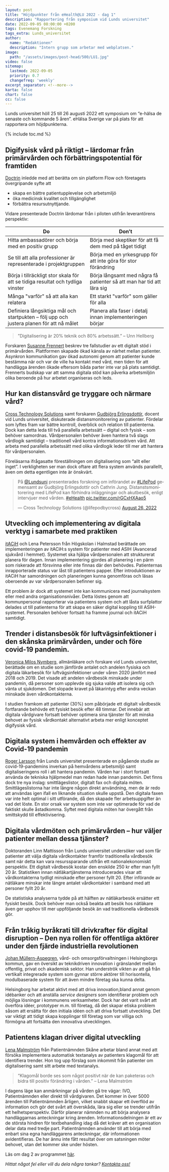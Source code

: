 ```yaml
---
layout: post
title: "Höjdpunkter från eHealth@LU 2022 - dag 1"
description: "Rapportering från symposium vid Lunds universitet"
date: 2022-09-05 08:00:00 +0200
tags: Evenemang Forskning
tags_extra: Lunds_universitet
author:
  name: "Redaktionen"
  description: "Intern grupp som arbetar med webplatsen."
image:
  path: "/assets/images/post-head/500/LU1.jpg"
video: false
sitemap:
  lastmod: 2022-09-05
  priority: 0.7
  changefreq: 'weekly'
excerpt_separator: <!--more-->
karta: false
chart: false
cc: false
---
```


<style>.twitter-tweet-rendered, .fb {display: block;margin-left: auto;margin-right: auto;}.fb{max-width: 100%;}</style>
Lunds universitet höll 25 till 26 augusti 2022 ett symposium om “<span style="white-space: nowrap;">e-hälsa</span> de senaste och kommande 5 åren”. eHälsa Sverige var på plats för att rapportera om höjdpunkterna.

<!--more-->

{% include toc.md %}

## Digifysisk vård på riktigt – lärdomar från primärvården och förbättringspotential för framtiden
[Doctrin](https://doctrin.se/) inledde med att berätta om sin platform Flow och företagets övergripande syfte att
* skapa en bättre patientupplevelse och arbetsmiljö
* öka medicinsk kvalitet och tillgänglighet
* förbättra resursutnyttjande.

Vidare presenterade Doctrin lärdomar från i piloten utifrån leverantörens perspektiv:

| Do         | Don’t |
|--------------------------|---------|
| Hitta ambassadörer och börja med en positiv grupp | Börja med skeptiker för att få dem med på tåget tidigt |
| Se till att alla professioner är representerade i projektgruppen | Börja med en yrkesgrupp för att inte göra för stor förändring |
| Börja i tillräckligt stor skala för att se tidiga resultat och tydliga vinster | Börja långsamt med några få patienter så att man har tid att lära sig |
| Många "varför" så att alla kan relatera | Ett starkt "varför" som gäller för alla |
| Definiera långsiktiga mål och startpukten – följ upp och justera planen för att nå målet | Planera alla faser i detalj innan implementeringen börjar |

> ”Digitalisering är 20% teknik och 80% arbetssätt.” – Unn Hellberg

Forskaren [Susanne Frennert](https://portal.research.lu.se/sv/persons/susanne-frennert) beskrev tre fallstudier av ett digitalt stöd i primärvården. Plattformen skapade ökad känsla av närhet mellan patienter. Asynkron kommunikation gav ökad autonomi genom att patienter kunde bestämma när och var de ville ha kontakt med vård, men tiden för att handlägga ärenden ökade eftersom båda parter inte var på plats samtidigt. Frennerts budskap var att samma digitala stöd kan påverka arbetsmiljön olika beroende på hur arbetet organiseras och leds.

## Hur kan distansvård ge tryggare och närmare vård?
[Cross Technology Solutions](https://cross-solutions.com/sv/hem/) samt forskaren [Gudbjörg Erlingsdottír](https://portal.research.lu.se/sv/persons/gudbj%C3%B6rg-erlingsdottir), docent vid Lunds universitet, diskuterade distansmonitorering av patienter. Fördelar som lyftes fram var bättre kontroll, överblick och relation till patienterna. Dock kan detta leda till två parallella arbetssätt – digital och fysisk – som behöver samordnas. Vårdpersonalen behöver även hantera två slags vårdlogik samtidigt – traditionell vård kontra informationsdriven vård. Att arbeta med parallella arbetssätt med olika vårdlogik leder till mer att hantera för vårdpersonalen.

Föreläsarna ifrågasatte föreställningen om digitalisering som “allt eller inget”. I verkligheten ser man dock oftare att flera system används parallellt, även om detta egentligen inte är önskvärt.

<blockquote class="twitter-tweet"><p lang="sv" dir="ltr">På <a href="https://twitter.com/Lundsuni?ref_src=twsrc%5Etfw">@Lundsuni</a> presenterades forskning om införandet av <a href="https://twitter.com/hashtag/LifePod?src=hash&amp;ref_src=twsrc%5Etfw">#LifePod</a> gemensamt av Gudbjörg Erlingsdottir och Cathrin Jung. Distanstsmonitorering med LifePod kan förhindra inläggningar och akutbesök, enligt intervjuer med vården. <a href="https://twitter.com/hashtag/eHealth?src=hash&amp;ref_src=twsrc%5Etfw">#eHealth</a> <a href="https://t.co/rGCxHXAao5">pic.twitter.com/rGCxHXAao5</a></p>&mdash; Cross Technology Solutions (@lifepodbycross) <a href="https://twitter.com/lifepodbycross/status/1563094577497931778?ref_src=twsrc%5Etfw">August 26, 2022</a></blockquote> <script async src="https://platform.twitter.com/widgets.js" charset="utf-8"></script>

## Utveckling och implementering av digitala verktyg i samarbete med praktiken
[itACiH](https://itacih.se/) och Lena Petersson från Högskolan i Halmstad berättade om implementeringen av itACiH:s system för patienter med ASIH (Avancerad sjukvård i hemmet). Systemet ska hjälpa vårdpersonalen att strukturerat planera för dagen. Innan implementering gjordes all planering i en pärm som riskerade att försvinna eller inte finnas där den behövdes. Patienternas inrapporterade status var låst till patientens papper. Efter introduktionen av itACiH har samordningen och planeringen kunna genomföras och läsas oberoende av var vårdpersonalen befinner sig.

Ett problem är dock att systemet inte kan kommunicera med journalsystem eller med andra organisationsnivåer. Detta löstes genom att kommunpersonal rapporterar via patientens system och att låsta surfplattor delades ut till patienterna för att skapa en säker digital koppling till ASIH-systemet. Personalen behöver fortsatt ha framme journal och itACiH samtidigt.

##  Trender i distansbesök för luftvägsinfektioner i den skånska primärvården, under och före covid-19 pandemin.
[Veronica Milos Nymberg](https://www.lu.se/lucat/user/a01eca3b862ecb3d83fd10caa4564c81), allmänläkare och forskare vid Lunds universitet, berättade om en studie som jämförde antalet och andelen fysiska och digitala läkarbesök för luftvägsinfektioner under våren 2020 jämfört med 2018 och 2019. Det visade att andelen vårdbesök minskade under pandemin, då personer som upplevde sig sjuka valde att isolera sig och vänta ut sjukdomen. Det slopade kravet på läkarintyg efter andra veckan minskade även vårdkontakterna.

I studien framkom att patienter (30%) som påbörjade ett digitalt vårdbesök fortfarande behövde ett fysiskt besök efter 48 timmar. Det innebär att digitala vårdgivare fortsatt behöver optimera sina tjänster för att minska behovet av fysisk vårdkontakt alternativt arbeta mer enligt konceptet digifysisk vård.

## Digitala system i hemvården och effekter av Covid-19 pandemin
[Roger Larsson](https://portal.research.lu.se/sv/persons/roger-larsson#%C3%96versikt) från Lunds universitet presenterade en pågående studie av covid-19-pandemins inverkan på hemvårdens arbetsmiljö samt digitaliseringens roll i att hantera pandemin. Vården har i stort fortsatt använda de tekniska hjälpmedel man redan hade innan pandemin. Det finns dock tre nya inslag: smittlägeslistor, digitalt fax och digitala möten. Smittlägeslistorna har inte längre någon direkt användning, men de är redo att användas igen ifall en liknande situation skulle uppstå. Den digitala faxen var inte helt optimal i sitt utförande, då den skapade fler arbetsuppgifter än vad det löste. En stor orsak var system som inte var optimerade för vad de faktiskt skulle åstadkomma. Syftet med digitala möten har övergått från smittskydd till effektivisering.

## Digitala vårdmöten och primärvården – hur väljer patienter mellan dessa tjänster?
Doktoranden Linn Mattisson från Lunds universitet undersöker vad som får patienter att välja digitala vårdkontakter framför traditionella vårdbesök samt när detta kan vara resurssparande utifrån ett nationalekonomiskt perspektiv. Ett digitalt vårdbesök kostar den enskilde 250 kr efter man fyllt 20 år. Statistiken innan nätläkartjänsterna introducerades visar att vårdkontakterna tydligt minskade efter personer fyllt 20. Efter införande av nätläkare minskar inte längre antalet vårdkontakter i samband med att personer fyllt 20 år.

De statistiska analyserna tydde på att hälften av nätläkarbesök ersätter ett fysiskt besök. Dock behöver man också beakta att besök hos nätläkare även ger upphov till mer uppföljande besök än vad traditionella vårdbesök gör.

## Från tråkig byråkrati till drivkrafter för digital disruption – Den nya rollen för offentliga aktörer under den fjärde industriella revolutionen
[Johan Müllern-Aspegren](https://www.linkedin.com/in/johan-m%C3%BCllern-aspegren-2ab8a92/), vård- och omsorgsförvaltningen i Helsingborgs kommun, gav en översikt av teknikdriven innovation i gränslandet mellan offentlig, privat och akademisk sektor. Han underströk vikten av att gå från vertikalt integrerade system som gynnar större aktörer till horisontella, modulbaserade system för att även mindre företag ska kunna delta.

Helsingborg har arbetat aktivt med att driva innovation,bland annat genom idébanker och att anställa _service designers_ som identifierar problem och möjliga lösningar i kommunens verksamheter. Dock har det varit svårt att överföra idéer, prototyper m.m. till företag, då det skapar etiska problem såsom att ersätta för den initiala idéen och att driva fortsatt utveckling. Det var viktigt att tidigt skapa kopplingar till företag som var villiga och förmögna att fortsätta den innovativa utvecklingen.

## Patientens klagan driver digital utveckling
[Lena Malmström](https://www.linkedin.com/in/lena-malmstr%C3%B6m-3a96bb190/) från Patientnämnden Skåne arbetar bland annat med att försöka implementera automatisk textanalys av patienters klagomål för att identifiera trender. Hon tog upp förslag som inkommit från patienter om digitalisering samt sitt arbete med textanalys.

> “Klagomål borde ses som något positivt när de kan paketeras och bidra till positiv förändring i vården.” – Lena Malmström

I dagens läge kan anmärkningar på vården gå tre vägar: IVO, Patientnämnden eller direkt till vårdgivaren. Det kommer in över 5000 ärenden till Patientnämnden årligen, vilket snabbt skapar ett överflöd av information och gör det svårt att överskåda, lära sig eller se trender utifrån ett helhetsperspektiv. Därför planerar nämnden nu att börja analysera handläggarnas anteckningar kring ärenden. Informationsdelningen är ett av de största hindren för textbehandling idag då det kräver att en organisation delar data med tredje part. Patientnämnden använder till att börja med enbart sina egna handläggarens anteckningar, där informationen avidentifieras. De har ännu inte fått resultat över om satsningen möter behovet, utan det kommer ske under hösten.

Läs om dag 2 av programmet [här](/2022/09/06/ehealthatlu-dag-2.html).


_Hittat något fel eller vill du dela några tankar? [Kontakta oss!](/index.html#form-message)_